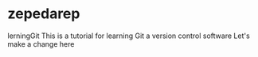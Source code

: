 # zepedarep
lerningGit
This is a tutorial for learning Git a version control software
Let's make a change here
